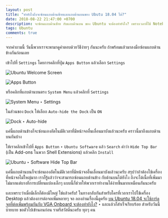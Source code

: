 ```yaml
---
layout: post
title: "ทำยังไงถึงจะซ่อนแถบด้านซ้ายและแถบด้านบนของ Ubutu 18.04 ได้?"
date: 2018-08-22 21:47:00 +0700
description: จะซ่อนแถบด้านซ้าย กับแถบด้านบน ของ Ubuntu จะต้องทำยังไง? เพราะเวลาที่ใช้ Notebook หน้าจอไม่ได้มีเนื้อที่มาก อยากจะซ่อนแถบพวกนี้เหลือเกิน
tags: Ubuntu
comments: true
---
```

จากคำถามนี้ วันนี้พวกเราจะพามาดูคำตอบด้วยวิธีง่ายๆ กันนะครับ ถ้าพร้อมแล้วมาลงมือซ่อนแถบด้านข้างกันก่อนเลย

เข้าไปที่ `Settings` โดยการคลิกที่ปุ่ม `Apps Button` แล้วเลือก `Settings`

![Ubuntu Welcome Screen](https://res.cloudinary.com/sdees-reallife/image/upload/c_scale,w_600/v1535038452/Screenshot_from_2018-08-23_22-10-10.png)

![Apps Button](https://res.cloudinary.com/sdees-reallife/image/upload/c_scale,w_600/v1535038636/Screenshot_from_2018-08-23_22-00-53.png)

หรือคลิกที่แถบด้านบนตรง `System Menu` แล้วคลิกที่ `Settings`

![System Menu ‣ Settings](https://res.cloudinary.com/sdees-reallife/image/upload/c_scale,w_600/v1535038744/Screenshot_from_2018-08-23_21-59-52.png)

ในส่วนของ `Dock` ให้เลือก `Auto-hide the Dock` เป็น `ON`

![Dock ‣ Auto-hide](https://res.cloudinary.com/sdees-reallife/image/upload/c_scale,w_600/v1535038831/Screenshot_from_2018-08-23_21-56-13.png)

แค่นี้แถบด้านข้างก็จะซ่อนเองอัตโนมัติเวลาที่มีหน้าจออื่นเลื่อนมาบังแล้วนะครับ คราวนี้มาถึงแถบด้านบนกันบ้าง

ให้เราคลิกเข้าไปที่ `Apps Button` ‣ `Ubuntu Software` แล้ว `Search` คำว่า `Hide Top Bar` (เป็น Add-ons ในพวก Shell Extensions) แล้วคลิก `Install`

![Ubuntu ‣ Software Hide Top Bar](https://res.cloudinary.com/sdees-reallife/image/upload/c_scale,w_600/v1535039118/Screenshot_from_2018-08-23_22-22-18.png)

แค่นี้แถบด้านบนก็จะซ่อนเองอัตโนมัติเวลาที่มีหน้าจออื่นเลื่อนมาบังแล้วนะครับ สรุปว่าถ้าต้องใช้เครื่องที่หน้าจอไม่ใหญ่มาก เราก็รู้แล้วว่าจะสามารถซ่อนแถบด้านข้าง กับด้านบนได้ยังไง ถึงจะได้เนื้อที่เพิ่มมาไม่มากแต่บางทีการเปลี่ยนแปลงเล็กๆ แบบนี้ก็ช่วยให้พวกเราทำงานได้ง่ายขึ้นมากเหมือนกันนะครับ

และเพราะว่าเมื่อมีเล็กก็ต้องมีใหญ่ ใช่แล้วครับ! ในทางกลับกันสำหรับใครที่เวลาเราไปใช้เครื่อง Desktop แล้วต้องการต่อจอเพิ่มหลายๆ จอ ลองอ่านเรื่องนี้ดูครับ [บน Ubuntu 18.04 จะใช้การ์ดจอที่ต่อเพิ่มพร้อมกันกับ VGA Onboard จะต้องทำยังไง?](https://www.sdee.co/developer/2018/07/20/multiple-vga-cards-on-ubuntu-18-04/) ‣ และแล้วก็สำเร็จเรียบร้อย สำหรับวันนี้บ๊ายบาย ขอตัวไปเข้านอนก่อน ราตรีสวัสดิ์นะครับ ทุกๆ คน
